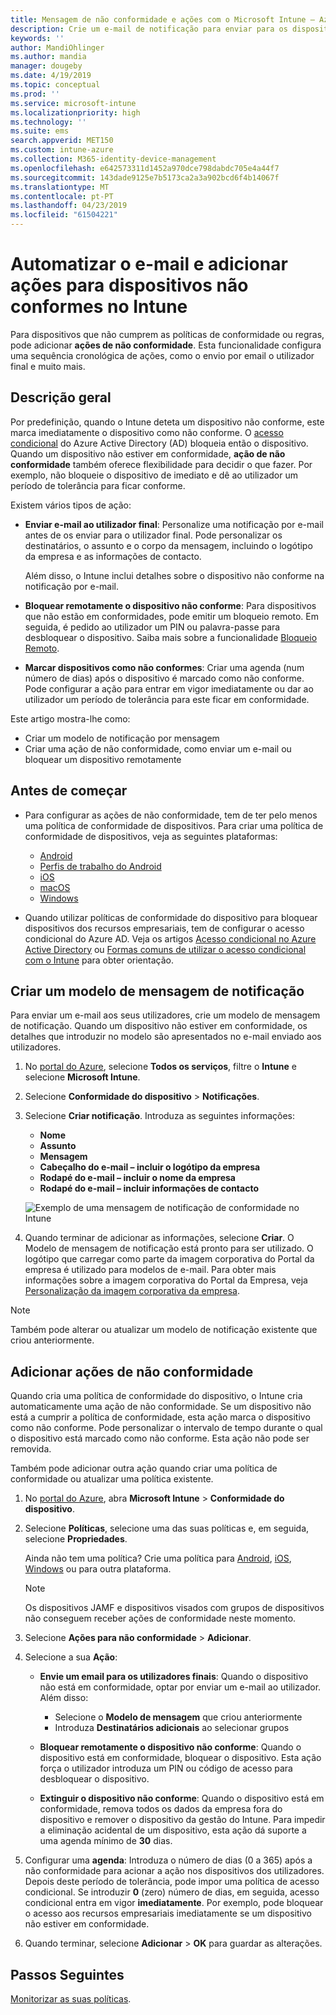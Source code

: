 ```yaml
---
title: Mensagem de não conformidade e ações com o Microsoft Intune – Azure | Microsoft Docs
description: Crie um e-mail de notificação para enviar para os dispositivos não conformes. Adicione ações depois de um dispositivo ser marcado como não conforme, tais como adicionar um período de tolerância para obter conformidade, ou crie um agendamento para bloquear o acesso até o dispositivo ficar em conformidade. Faça isto com o Microsoft Intune no Azure.
keywords: ''
author: MandiOhlinger
ms.author: mandia
manager: dougeby
ms.date: 4/19/2019
ms.topic: conceptual
ms.prod: ''
ms.service: microsoft-intune
ms.localizationpriority: high
ms.technology: ''
ms.suite: ems
search.appverid: MET150
ms.custom: intune-azure
ms.collection: M365-identity-device-management
ms.openlocfilehash: e642573311d1452a970dce798dabdc705e4a44f7
ms.sourcegitcommit: 143dade9125e7b5173ca2a3a902bcd6f4b14067f
ms.translationtype: MT
ms.contentlocale: pt-PT
ms.lasthandoff: 04/23/2019
ms.locfileid: "61504221"
---
```

# <a name="automate-email-and-add-actions-for-noncompliant-devices-in-intune"></a>Automatizar o e-mail e adicionar ações para dispositivos não conformes no Intune

Para dispositivos que não cumprem as políticas de conformidade ou regras, pode adicionar **ações de não conformidade**. Esta funcionalidade configura uma sequência cronológica de ações, como o envio por email o utilizador final e muito mais.

## <a name="overview"></a>Descrição geral

Por predefinição, quando o Intune deteta um dispositivo não conforme, este marca imediatamente o dispositivo como não conforme. O [acesso condicional](https://docs.microsoft.com/azure/active-directory/active-directory-conditional-access-azure-portal) do Azure Active Directory (AD) bloqueia então o dispositivo. Quando um dispositivo não estiver em conformidade, **ação de não conformidade** também oferece flexibilidade para decidir o que fazer. Por exemplo, não bloqueie o dispositivo de imediato e dê ao utilizador um período de tolerância para ficar conforme.

Existem vários tipos de ação:

- **Enviar e-mail ao utilizador final**: Personalize uma notificação por e-mail antes de os enviar para o utilizador final. Pode personalizar os destinatários, o assunto e o corpo da mensagem, incluindo o logótipo da empresa e as informações de contacto.

    Além disso, o Intune inclui detalhes sobre o dispositivo não conforme na notificação por e-mail.

- **Bloquear remotamente o dispositivo não conforme**: Para dispositivos que não estão em conformidades, pode emitir um bloqueio remoto. Em seguida, é pedido ao utilizador um PIN ou palavra-passe para desbloquear o dispositivo. Saiba mais sobre a funcionalidade [Bloqueio Remoto](device-remote-lock.md). 

- **Marcar dispositivos como não conformes**: Criar uma agenda (num número de dias) após o dispositivo é marcado como não conforme. Pode configurar a ação para entrar em vigor imediatamente ou dar ao utilizador um período de tolerância para este ficar em conformidade.

Este artigo mostra-lhe como:

- Criar um modelo de notificação por mensagem
- Criar uma ação de não conformidade, como enviar um e-mail ou bloquear um dispositivo remotamente


## <a name="before-you-begin"></a>Antes de começar

- Para configurar as ações de não conformidade, tem de ter pelo menos uma política de conformidade de dispositivos. Para criar uma política de conformidade de dispositivos, veja as seguintes plataformas:

  - [Android](compliance-policy-create-android.md)
  - [Perfis de trabalho do Android](compliance-policy-create-android-for-work.md)
  - [iOS](compliance-policy-create-ios.md)
  - [macOS](compliance-policy-create-mac-os.md)
  - [Windows](compliance-policy-create-windows.md)

- Quando utilizar políticas de conformidade do dispositivo para bloquear dispositivos dos recursos empresariais, tem de configurar o acesso condicional do Azure AD. Veja os artigos [Acesso condicional no Azure Active Directory](https://docs.microsoft.com/azure/active-directory/active-directory-conditional-access-azure-portal) ou [Formas comuns de utilizar o acesso condicional com o Intune](conditional-access-intune-common-ways-use.md) para obter orientação.

## <a name="create-a-notification-message-template"></a>Criar um modelo de mensagem de notificação

Para enviar um e-mail aos seus utilizadores, crie um modelo de mensagem de notificação. Quando um dispositivo não estiver em conformidade, os detalhes que introduzir no modelo são apresentados no e-mail enviado aos utilizadores.

1. No [portal do Azure](https://portal.azure.com), selecione **Todos os serviços**, filtre o **Intune** e selecione **Microsoft Intune**.
2. Selecione **Conformidade do dispositivo** > **Notificações**.
3. Selecione **Criar notificação**. Introduza as seguintes informações:

   - **Nome**
   - **Assunto**
   - **Mensagem**
   - **Cabeçalho do e-mail – incluir o logótipo da empresa**
   - **Rodapé do e-mail – incluir o nome da empresa**
   - **Rodapé do e-mail – incluir informações de contacto**

   ![Exemplo de uma mensagem de notificação de conformidade no Intune](./media/actionsfornoncompliance-1.PNG)

4. Quando terminar de adicionar as informações, selecione **Criar**. O Modelo de mensagem de notificação está pronto para ser utilizado. O logótipo que carregar como parte da imagem corporativa do Portal da empresa é utilizado para modelos de e-mail. Para obter mais informações sobre a imagem corporativa do Portal da Empresa, veja [Personalização da imagem corporativa da empresa](company-portal-app.md#company-identity-branding-customization).

> [!NOTE]
> Também pode alterar ou atualizar um modelo de notificação existente que criou anteriormente.

## <a name="add-actions-for-noncompliance"></a>Adicionar ações de não conformidade

Quando cria uma política de conformidade do dispositivo, o Intune cria automaticamente uma ação de não conformidade. Se um dispositivo não está a cumprir a política de conformidade, esta ação marca o dispositivo como não conforme. Pode personalizar o intervalo de tempo durante o qual o dispositivo está marcado como não conforme. Esta ação não pode ser removida.

Também pode adicionar outra ação quando criar uma política de conformidade ou atualizar uma política existente. 

1. No [portal do Azure](https://portal.azure.com), abra **Microsoft Intune** > **Conformidade do dispositivo**.
2. Selecione **Políticas**, selecione uma das suas políticas e, em seguida, selecione **Propriedades**. 

    Ainda não tem uma política? Crie uma política para [Android](compliance-policy-create-android.md), [iOS](compliance-policy-create-ios.md), [Windows](compliance-policy-create-windows.md) ou para outra plataforma.
  
    > [!NOTE]
    > Os dispositivos JAMF e dispositivos visados com grupos de dispositivos não conseguem receber ações de conformidade neste momento.

3. Selecione **Ações para não conformidade** > **Adicionar**.
4. Selecione a sua **Ação**: 

    - **Envie um email para os utilizadores finais**: Quando o dispositivo não está em conformidade, optar por enviar um e-mail ao utilizador. Além disso: 
    
         - Selecione o **Modelo de mensagem** que criou anteriormente
         - Introduza **Destinatários adicionais** ao selecionar grupos
    
    - **Bloquear remotamente o dispositivo não conforme**: Quando o dispositivo está em conformidade, bloquear o dispositivo. Esta ação força o utilizador introduza um PIN ou código de acesso para desbloquear o dispositivo. 

    - **Extinguir o dispositivo não conforme**: Quando o dispositivo está em conformidade, remova todos os dados da empresa fora do dispositivo e remover o dispositivo da gestão do Intune. Para impedir a eliminação acidental de um dispositivo, esta ação dá suporte a uma agenda mínimo de **30** dias.  

    
5. Configurar uma **agenda**: Introduza o número de dias (0 a 365) após a não conformidade para acionar a ação nos dispositivos dos utilizadores. Depois deste período de tolerância, pode impor uma política de acesso condicional. Se introduzir **0** (zero) número de dias, em seguida, acesso condicional entra em vigor **imediatamente**. Por exemplo, pode bloquear o acesso aos recursos empresariais imediatamente se um dispositivo não estiver em conformidade.

6. Quando terminar, selecione **Adicionar** > **OK** para guardar as alterações.

## <a name="next-steps"></a>Passos Seguintes

[Monitorizar as suas políticas](compliance-policy-monitor.md).
